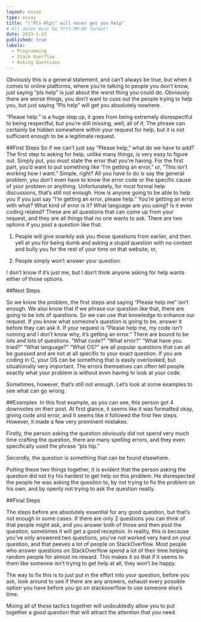 ```yaml
---
layout: essay
type: essay
title: "\"Pls Hlp\" will never get you help"
# All dates must be YYYY-MM-DD format!
date: 2023-1-23
published: true
labels:
  - Programming
  - Stack Overflow
  - Asking Questions
---
```

Obviously this is a general statement, and can’t always be true, but when it comes to online platforms, where you’re talking to people you don’t know, just saying “pls help” is just about the worst thing you could do. Obviously there are worse things, you don’t want to cuss out the people trying to help you, but just saying “Pls help” will get you absolutely nowhere.
	
“Please help.” is a huge step up, it goes from being extremely disrespectful to being respectful, but you’re still missing, well, all of it. The phrase can certainly be hidden somewhere within your request for help, but it is not sufficient enough to be a legitimate request.
	
##First Steps
	So if we can’t just say “Please help,” what do we have to add? The first step to asking for help, unlike many things, is very easy to figure out. Simply put, you must state the error that you’re having. For the first part, you’d want to put something like “I’m getting an error,” or, “This isn’t working how I want.” Simple, right? All you have to do is say the general problem, you don’t even have to know the error code or the specific cause of your problem or anything. 
	Unfortunately, for most formal help discussions, that’s still not enough. How is anyone going to be able to help you if you just say “I’m getting an error, please help.” You’re getting an error with what?  What kind of error is it? What language are you using? Is it even coding related? These are all questions that can come up from your request, and they are all things that no one wants to ask. There are two options if you post a question like that: 

1. People will give snarkily ask you those questions from earlier, and then yell at you for being dumb and asking a stupid question with no context and bully you for the rest of your time on that website, or, 

2. People simply won’t answer your question.

I don’t know if it’s just me, but I don’t think anyone asking for help wants either of those options. 

##Next Steps

So we know the problem, the first steps and saying “Please help me” isn’t enough. We also know that if we phrase our question like that, there are going to be lots of questions. So we can use that knowledge to enhance our request. If you know what someone’s question is going to be, answer it before they can ask it. If your request is “Please help me, my code isn’t running and I don’t know why, it’s getting an error.” There are bound to be lots and lots of questions. “What code?” “What error?” “What have you tried?” “What language?” “What OS?” are all popular questions that can all be guessed and are not at all specific to your exact question. If you are coding in C, your OS can be something that is easily overlooked, but situationally very important. The errors themselves can often tell people exactly what your problem is without even having to look at your code.

Sometimes, however, that’s still not enough. Let’s look at some examples to see what can go wrong.

##Examples
<img >
In this first example, as you can see, this person got 4 downvotes on their post. At first glance, it seems like it was formatted okay, giving code and error, and it seems like it followed the first few steps. However, it made a few very prominent mistakes.

Firstly, the person asking the question obviously did not spend very much time crafting the question, there are many spelling errors, and they even specifically used the phrase “pls hlp.”

Secondly, the question is something that can be found elsewhere.
	
Putting these two things together, it is evident that the person asking the question did not try his hardest to get help on this problem. He disrespected the people he was asking the question to, by not trying to fix the problem on his own, and by openly not trying to ask the question neatly. 

##Final Steps

The steps before are absolutely essential for any good question, but that’s not enough in some cases. If there are only 2 questions you can think of that people might ask, and you answer both of those and then post the question, sometimes it will get a good reception. In reality, this is because you’ve only answered two questions, you’ve not worked very hard on your question, and that peeves a lot of people on StackOverflow. Most people who answer questions on StackOverflow spend a lot of their time helping random people for almost no reward. This makes it so that if it seems to them like someone isn’t trying to get help at all, they won’t be happy. 

The way to fix this is to just put in the effort into your question, before you ask, look around to see if there are any answers, exhaust every possible option you have before you go on stackoverflow to use someone else’s time.

Mixing all of these tactics together will undoubtedly allow you to put together a good question that will attract the attention that you need.

